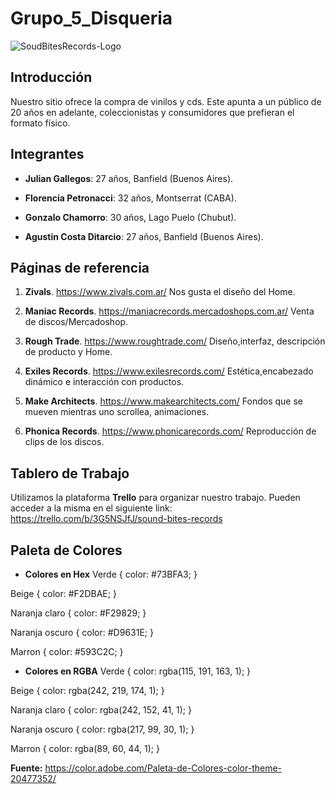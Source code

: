 # Grupo_5_Disqueria

![SoudBitesRecords-Logo](https://user-images.githubusercontent.com/108841314/185528151-f94a0ef7-04f0-4dfc-b4c6-14f74a8d57c4.jpg)

## Introducción
Nuestro sitio ofrece la compra de vinilos y cds. Este apunta a un público de 20 años en adelante, coleccionistas y consumidores que prefieran el formato físico.


## Integrantes

* **Julian Gallegos**: 27 años, Banfield (Buenos Aires).

* **Florencia Petronacci**: 32 años, Montserrat (CABA).  

* **Gonzalo Chamorro**: 30 años, Lago Puelo (Chubut).

* **Agustin Costa Ditarcio**: 27 años, Banfield (Buenos Aires).



## Páginas de referencia

1. **Zivals**. https://www.zivals.com.ar/ Nos gusta el diseño del Home.

2. **Maniac Records**. https://maniacrecords.mercadoshops.com.ar/ Venta de discos/Mercadoshop.

3. **Rough Trade**. https://www.roughtrade.com/ Diseño,interfaz, descripción de producto y Home.

4. **Exiles Records**. https://www.exilesrecords.com/ Estética,encabezado dinámico e interacción con productos. 

5. **Make Architects**. https://www.makearchitects.com/ Fondos que se mueven mientras uno scrollea, animaciones.

6. **Phonica Records**. https://www.phonicarecords.com/ Reproducción de clips de los discos.



## Tablero de Trabajo

Utilizamos la plataforma **Trello** para organizar nuestro trabajo. Pueden acceder a la misma en el siguiente link:
https://trello.com/b/3G5NSJfJ/sound-bites-records

## Paleta de Colores

* **Colores en Hex**
Verde { color: #73BFA3; } 

Beige { color: #F2DBAE; }

Naranja claro { color: #F29829; }

Naranja oscuro { color: #D9631E; }

Marron { color: #593C2C; }

* **Colores en RGBA**
Verde { color: rgba(115, 191, 163, 1); }

Beige { color: rgba(242, 219, 174, 1); }

Naranja claro { color: rgba(242, 152, 41, 1); }

Naranja oscuro { color: rgba(217, 99, 30, 1); }

Marron { color: rgba(89, 60, 44, 1); } 

**Fuente:** https://color.adobe.com/Paleta-de-Colores-color-theme-20477352/
